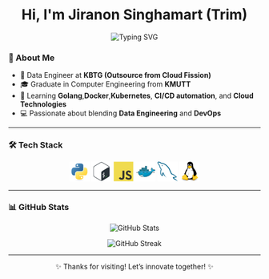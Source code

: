 <h1 align="center"> Hi, I'm Jiranon Singhamart (Trim) </h1>
<p align="center">
  <img src="https://readme-typing-svg.herokuapp.com?font=Fira+Code&pause=1000&color=08F7F9&center=true&vCenter=true&width=600&lines=Data+Engineer+%7C+DevOps+Engineer;" alt="Typing SVG" />
</p>

### 💫 About Me
- 🏢 Data Engineer at **KBTG (Outsource from Cloud Fission)**  
- 🎓 Graduate in Computer Engineering from **KMUTT**  
- 🌱 Learning **Golang**,**Docker**,**Kubernetes**, **CI/CD automation**, and **Cloud Technologies**  
- 💻 Passionate about blending **Data Engineering** and **DevOps**

---

### 🛠️ Tech Stack
<p align="center">
  <!-- Programming Languages -->
  <img src="https://raw.githubusercontent.com/devicons/devicon/master/icons/python/python-original.svg" alt="python" width="40" height="40"/>
  <img src="https://raw.githubusercontent.com/devicons/devicon/master/icons/bash/bash-original.svg" alt="bash" width="40" height="40"/>
  <img src="https://raw.githubusercontent.com/devicons/devicon/master/icons/javascript/javascript-original.svg" alt="javascript" width="40" height="40"/>
  <!-- Tools -->
  <img src="https://raw.githubusercontent.com/devicons/devicon/master/icons/docker/docker-original.svg" alt="docker" width="40" height="40"/>
  <img src="https://raw.githubusercontent.com/devicons/devicon/master/icons/mysql/mysql-original.svg" alt="mysql" width="40" height="40"/>
  <img src="https://raw.githubusercontent.com/devicons/devicon/master/icons/linux/linux-original.svg" alt="linux" width="40" height="40"/>
</p>

---

### 📊 GitHub Stats
<p align="center">
  <img src="https://github-readme-stats.vercel.app/api?username=jiranon&show_icons=true&theme=tokyonight" alt="GitHub Stats" />
</p>

<p align="center">
  <img src="https://github-readme-streak-stats.herokuapp.com/?user=jiranon&theme=tokyonight" alt="GitHub Streak" />
</p>

---

<p align="center">✨ Thanks for visiting! Let’s innovate together! ✨</p>
